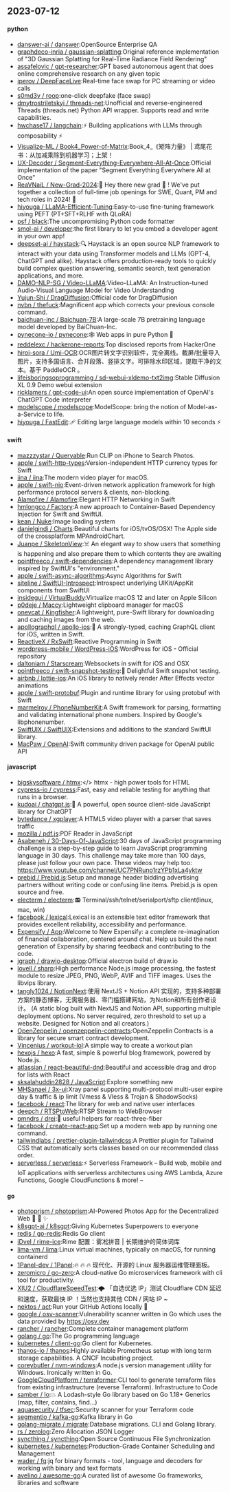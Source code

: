 ## 2023-07-12

#### python
* [danswer-ai / danswer](https://github.com/danswer-ai/danswer):OpenSource Enterprise QA
* [graphdeco-inria / gaussian-splatting](https://github.com/graphdeco-inria/gaussian-splatting):Original reference implementation of "3D Gaussian Splatting for Real-Time Radiance Field Rendering"
* [assafelovic / gpt-researcher](https://github.com/assafelovic/gpt-researcher):GPT based autonomous agent that does online comprehensive research on any given topic
* [iperov / DeepFaceLive](https://github.com/iperov/DeepFaceLive):Real-time face swap for PC streaming or video calls
* [s0md3v / roop](https://github.com/s0md3v/roop):one-click deepfake (face swap)
* [dmytrostriletskyi / threads-net](https://github.com/dmytrostriletskyi/threads-net):Unofficial and reverse-engineered Threads (threads.net) Python API wrapper. Supports read and write capabilities.
* [hwchase17 / langchain](https://github.com/hwchase17/langchain):⚡
Building applications with LLMs through composability
⚡
* [Visualize-ML / Book4_Power-of-Matrix](https://github.com/Visualize-ML/Book4_Power-of-Matrix):Book_4_《矩阵力量》 | 鸢尾花书：从加减乘除到机器学习；上架！
* [UX-Decoder / Segment-Everything-Everywhere-All-At-Once](https://github.com/UX-Decoder/Segment-Everything-Everywhere-All-At-Once):Official implementation of the paper "Segment Everything Everywhere All at Once"
* [ReaVNaiL / New-Grad-2024](https://github.com/ReaVNaiL/New-Grad-2024):👋
Hey there new grad
🎉
! We've put together a collection of full-time job openings for SWE, Quant, PM and tech roles in 2024!
🚀
* [hiyouga / LLaMA-Efficient-Tuning](https://github.com/hiyouga/LLaMA-Efficient-Tuning):Easy-to-use fine-tuning framework using PEFT (PT+SFT+RLHF with QLoRA)
* [psf / black](https://github.com/psf/black):The uncompromising Python code formatter
* [smol-ai / developer](https://github.com/smol-ai/developer):the first library to let you embed a developer agent in your own app!
* [deepset-ai / haystack](https://github.com/deepset-ai/haystack):🔍
Haystack is an open source NLP framework to interact with your data using Transformer models and LLMs (GPT-4, ChatGPT and alike). Haystack offers production-ready tools to quickly build complex question answering, semantic search, text generation applications, and more.
* [DAMO-NLP-SG / Video-LLaMA](https://github.com/DAMO-NLP-SG/Video-LLaMA):Video-LLaMA: An Instruction-tuned Audio-Visual Language Model for Video Understanding
* [Yujun-Shi / DragDiffusion](https://github.com/Yujun-Shi/DragDiffusion):Official code for DragDiffusion
* [nvbn / thefuck](https://github.com/nvbn/thefuck):Magnificent app which corrects your previous console command.
* [baichuan-inc / Baichuan-7B](https://github.com/baichuan-inc/Baichuan-7B):A large-scale 7B pretraining language model developed by BaiChuan-Inc.
* [pynecone-io / pynecone](https://github.com/pynecone-io/pynecone):🕸
Web apps in pure Python
🐍
* [reddelexc / hackerone-reports](https://github.com/reddelexc/hackerone-reports):Top disclosed reports from HackerOne
* [hiroi-sora / Umi-OCR](https://github.com/hiroi-sora/Umi-OCR):OCR图片转文字识别软件，完全离线。截屏/批量导入图片，支持多国语言、合并段落、竖排文字。可排除水印区域，提取干净的文本。基于 PaddleOCR 。
* [lifeisboringsoprogramming / sd-webui-xldemo-txt2img](https://github.com/lifeisboringsoprogramming/sd-webui-xldemo-txt2img):Stable Diffusion XL 0.9 Demo webui extension
* [ricklamers / gpt-code-ui](https://github.com/ricklamers/gpt-code-ui):An open source implementation of OpenAI's ChatGPT Code interpreter
* [modelscope / modelscope](https://github.com/modelscope/modelscope):ModelScope: bring the notion of Model-as-a-Service to life.
* [hiyouga / FastEdit](https://github.com/hiyouga/FastEdit):🩹
Editing large language models within 10 seconds
⚡

#### swift
* [mazzzystar / Queryable](https://github.com/mazzzystar/Queryable):Run CLIP on iPhone to Search Photos.
* [apple / swift-http-types](https://github.com/apple/swift-http-types):Version-independent HTTP currency types for Swift
* [iina / iina](https://github.com/iina/iina):The modern video player for macOS.
* [apple / swift-nio](https://github.com/apple/swift-nio):Event-driven network application framework for high performance protocol servers & clients, non-blocking.
* [Alamofire / Alamofire](https://github.com/Alamofire/Alamofire):Elegant HTTP Networking in Swift
* [hmlongco / Factory](https://github.com/hmlongco/Factory):A new approach to Container-Based Dependency Injection for Swift and SwiftUI.
* [kean / Nuke](https://github.com/kean/Nuke):Image loading system
* [danielgindi / Charts](https://github.com/danielgindi/Charts):Beautiful charts for iOS/tvOS/OSX! The Apple side of the crossplatform MPAndroidChart.
* [Juanpe / SkeletonView](https://github.com/Juanpe/SkeletonView):☠️
An elegant way to show users that something is happening and also prepare them to which contents they are awaiting
* [pointfreeco / swift-dependencies](https://github.com/pointfreeco/swift-dependencies):A dependency management library inspired by SwiftUI's "environment."
* [apple / swift-async-algorithms](https://github.com/apple/swift-async-algorithms):Async Algorithms for Swift
* [siteline / SwiftUI-Introspect](https://github.com/siteline/SwiftUI-Introspect):Introspect underlying UIKit/AppKit components from SwiftUI
* [insidegui / VirtualBuddy](https://github.com/insidegui/VirtualBuddy):Virtualize macOS 12 and later on Apple Silicon
* [p0deje / Maccy](https://github.com/p0deje/Maccy):Lightweight clipboard manager for macOS
* [onevcat / Kingfisher](https://github.com/onevcat/Kingfisher):A lightweight, pure-Swift library for downloading and caching images from the web.
* [apollographql / apollo-ios](https://github.com/apollographql/apollo-ios):📱
A strongly-typed, caching GraphQL client for iOS, written in Swift.
* [ReactiveX / RxSwift](https://github.com/ReactiveX/RxSwift):Reactive Programming in Swift
* [wordpress-mobile / WordPress-iOS](https://github.com/wordpress-mobile/WordPress-iOS):WordPress for iOS - Official repository
* [daltoniam / Starscream](https://github.com/daltoniam/Starscream):Websockets in swift for iOS and OSX
* [pointfreeco / swift-snapshot-testing](https://github.com/pointfreeco/swift-snapshot-testing):📸
Delightful Swift snapshot testing.
* [airbnb / lottie-ios](https://github.com/airbnb/lottie-ios):An iOS library to natively render After Effects vector animations
* [apple / swift-protobuf](https://github.com/apple/swift-protobuf):Plugin and runtime library for using protobuf with Swift
* [marmelroy / PhoneNumberKit](https://github.com/marmelroy/PhoneNumberKit):A Swift framework for parsing, formatting and validating international phone numbers. Inspired by Google's libphonenumber.
* [SwiftUIX / SwiftUIX](https://github.com/SwiftUIX/SwiftUIX):Extensions and additions to the standard SwiftUI library.
* [MacPaw / OpenAI](https://github.com/MacPaw/OpenAI):Swift community driven package for OpenAI public API

#### javascript
* [bigskysoftware / htmx](https://github.com/bigskysoftware/htmx):</> htmx - high power tools for HTML
* [cypress-io / cypress](https://github.com/cypress-io/cypress):Fast, easy and reliable testing for anything that runs in a browser.
* [kudoai / chatgpt.js](https://github.com/kudoai/chatgpt.js):🤖
A powerful, open source client-side JavaScript library for ChatGPT
* [bytedance / xgplayer](https://github.com/bytedance/xgplayer):A HTML5 video player with a parser that saves traffic
* [mozilla / pdf.js](https://github.com/mozilla/pdf.js):PDF Reader in JavaScript
* [Asabeneh / 30-Days-Of-JavaScript](https://github.com/Asabeneh/30-Days-Of-JavaScript):30 days of JavaScript programming challenge is a step-by-step guide to learn JavaScript programming language in 30 days. This challenge may take more than 100 days, please just follow your own pace. These videos may help too: https://www.youtube.com/channel/UC7PNRuno1rzYPb1xLa4yktw
* [prebid / Prebid.js](https://github.com/prebid/Prebid.js):Setup and manage header bidding advertising partners without writing code or confusing line items. Prebid.js is open source and free.
* [electerm / electerm](https://github.com/electerm/electerm):📻
Terminal/ssh/telnet/serialport/sftp client(linux, mac, win)
* [facebook / lexical](https://github.com/facebook/lexical):Lexical is an extensible text editor framework that provides excellent reliability, accessibility and performance.
* [Expensify / App](https://github.com/Expensify/App):Welcome to New Expensify: a complete re-imagination of financial collaboration, centered around chat. Help us build the next generation of Expensify by sharing feedback and contributing to the code.
* [jgraph / drawio-desktop](https://github.com/jgraph/drawio-desktop):Official electron build of draw.io
* [lovell / sharp](https://github.com/lovell/sharp):High performance Node.js image processing, the fastest module to resize JPEG, PNG, WebP, AVIF and TIFF images. Uses the libvips library.
* [tangly1024 / NotionNext](https://github.com/tangly1024/NotionNext):使用 NextJS + Notion API 实现的，支持多种部署方案的静态博客，无需服务器、零门槛搭建网站，为Notion和所有创作者设计。 (A static blog built with NextJS and Notion API, supporting multiple deployment options. No server required, zero threshold to set up a website. Designed for Notion and all creators.)
* [OpenZeppelin / openzeppelin-contracts](https://github.com/OpenZeppelin/openzeppelin-contracts):OpenZeppelin Contracts is a library for secure smart contract development.
* [Vincenius / workout-lol](https://github.com/Vincenius/workout-lol):A simple way to create a workout plan
* [hexojs / hexo](https://github.com/hexojs/hexo):A fast, simple & powerful blog framework, powered by Node.js.
* [atlassian / react-beautiful-dnd](https://github.com/atlassian/react-beautiful-dnd):Beautiful and accessible drag and drop for lists with React
* [sksalahuddin2828 / JavaScript](https://github.com/sksalahuddin2828/JavaScript):Explore something new
* [MHSanaei / 3x-ui](https://github.com/MHSanaei/3x-ui):Xray panel supporting multi-protocol multi-user expire day & traffic & ip limit (Vmess & Vless & Trojan & ShadowSocks)
* [facebook / react](https://github.com/facebook/react):The library for web and native user interfaces
* [deepch / RTSPtoWeb](https://github.com/deepch/RTSPtoWeb):RTSP Stream to WebBrowser
* [pmndrs / drei](https://github.com/pmndrs/drei):🥉
useful helpers for react-three-fiber
* [facebook / create-react-app](https://github.com/facebook/create-react-app):Set up a modern web app by running one command.
* [tailwindlabs / prettier-plugin-tailwindcss](https://github.com/tailwindlabs/prettier-plugin-tailwindcss):A Prettier plugin for Tailwind CSS that automatically sorts classes based on our recommended class order.
* [serverless / serverless](https://github.com/serverless/serverless):⚡
Serverless Framework – Build web, mobile and IoT applications with serverless architectures using AWS Lambda, Azure Functions, Google CloudFunctions & more! –

#### go
* [photoprism / photoprism](https://github.com/photoprism/photoprism):AI-Powered Photos App for the Decentralized Web
🌈
💎
✨
* [k8sgpt-ai / k8sgpt](https://github.com/k8sgpt-ai/k8sgpt):Giving Kubernetes Superpowers to everyone
* [redis / go-redis](https://github.com/redis/go-redis):Redis Go client
* [iDvel / rime-ice](https://github.com/iDvel/rime-ice):Rime 配置：雾凇拼音 | 长期维护的简体词库
* [lima-vm / lima](https://github.com/lima-vm/lima):Linux virtual machines, typically on macOS, for running containerd
* [1Panel-dev / 1Panel](https://github.com/1Panel-dev/1Panel):🔥
🔥
🔥
现代化、开源的 Linux 服务器运维管理面板。
* [zeromicro / go-zero](https://github.com/zeromicro/go-zero):A cloud-native Go microservices framework with cli tool for productivity.
* [XIU2 / CloudflareSpeedTest](https://github.com/XIU2/CloudflareSpeedTest):🌩
「自选优选 IP」测试 Cloudflare CDN 延迟和速度，获取最快 IP ！当然也支持其他 CDN / 网站 IP ~
* [nektos / act](https://github.com/nektos/act):Run your GitHub Actions locally
🚀
* [google / osv-scanner](https://github.com/google/osv-scanner):Vulnerability scanner written in Go which uses the data provided by https://osv.dev
* [rancher / rancher](https://github.com/rancher/rancher):Complete container management platform
* [golang / go](https://github.com/golang/go):The Go programming language
* [kubernetes / client-go](https://github.com/kubernetes/client-go):Go client for Kubernetes.
* [thanos-io / thanos](https://github.com/thanos-io/thanos):Highly available Prometheus setup with long term storage capabilities. A CNCF Incubating project.
* [coreybutler / nvm-windows](https://github.com/coreybutler/nvm-windows):A node.js version management utility for Windows. Ironically written in Go.
* [GoogleCloudPlatform / terraformer](https://github.com/GoogleCloudPlatform/terraformer):CLI tool to generate terraform files from existing infrastructure (reverse Terraform). Infrastructure to Code
* [samber / lo](https://github.com/samber/lo):💥
A Lodash-style Go library based on Go 1.18+ Generics (map, filter, contains, find...)
* [aquasecurity / tfsec](https://github.com/aquasecurity/tfsec):Security scanner for your Terraform code
* [segmentio / kafka-go](https://github.com/segmentio/kafka-go):Kafka library in Go
* [golang-migrate / migrate](https://github.com/golang-migrate/migrate):Database migrations. CLI and Golang library.
* [rs / zerolog](https://github.com/rs/zerolog):Zero Allocation JSON Logger
* [syncthing / syncthing](https://github.com/syncthing/syncthing):Open Source Continuous File Synchronization
* [kubernetes / kubernetes](https://github.com/kubernetes/kubernetes):Production-Grade Container Scheduling and Management
* [wader / fq](https://github.com/wader/fq):jq for binary formats - tool, language and decoders for working with binary and text formats
* [avelino / awesome-go](https://github.com/avelino/awesome-go):A curated list of awesome Go frameworks, libraries and software
